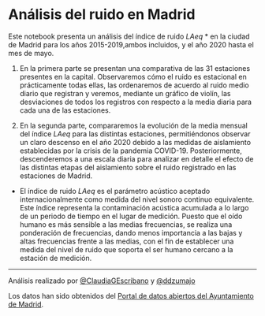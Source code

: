 # Análisis del ruido en Madrid


Este notebook presenta un análisis del índice de ruido *LAeq* * en la ciudad de Madrid para los años 2015-2019,ambos incluidos, y el año 2020 hasta el mes de mayo. 

1. En la primera parte se presentan una comparativa de las 31 estaciones presentes en la capital. Observaremos cómo el ruido es estacional en prácticamente todas ellas, las ordenaremos de acuerdo al ruido medio diario que registran y veremos, mediante un gráfico de violín, las desviaciones de todos los registros con respecto a la media diaria para cada una de las estaciones. 

2. En la segunda parte, compararemos la evolución de la media mensual del índice *LAeq* para las distintas estaciones, permitiéndonos observar un claro descenso en el año 2020 debido a las medidas de aislamiento establecidas por la crisis de la pandemia COVID-19. Posteriormente, descenderemos a una escala diaria para analizar en detalle el efecto de las distintas etapas del aislamiento sobre el ruido registrado en las estaciones de Madrid. 


* El índice de ruido *LAeq* es el parámetro acústico aceptado internacionalmente como medida del nivel sonoro continuo equivalente. Este índice representa la contaminación acústica acumulada a lo largo de un periodo de tiempo en el lugar de medición. Puesto que el oído humano es más sensible a las medias frecuencias, se realiza una ponderación de frecuencias, dando menos importancia a las bajas y altas frecuencias frente a las medias, con el fin de establecer una medida del nivel de ruido que soporta el ser humano cercano a la estación de medición. 

-----------

Análisis realizado por [@ClaudiaGEscribano](https://github.com/ClaudiaGEscribano) y [@ddzumajo](https://github.com/ddzumajo)


Los datos han sido obtenidos del [Portal de datos abiertos del Ayuntamiento de Madrid](https://datos.madrid.es/portal/site/egob/menuitem.c05c1f754a33a9fbe4b2e4b284f1a5a0/?vgnextoid=2ec892874870b410VgnVCM1000000b205a0aRCRD&vgnextchannel=374512b9ace9f310VgnVCM100000171f5a0aRCRD&vgnextfmt=default).




